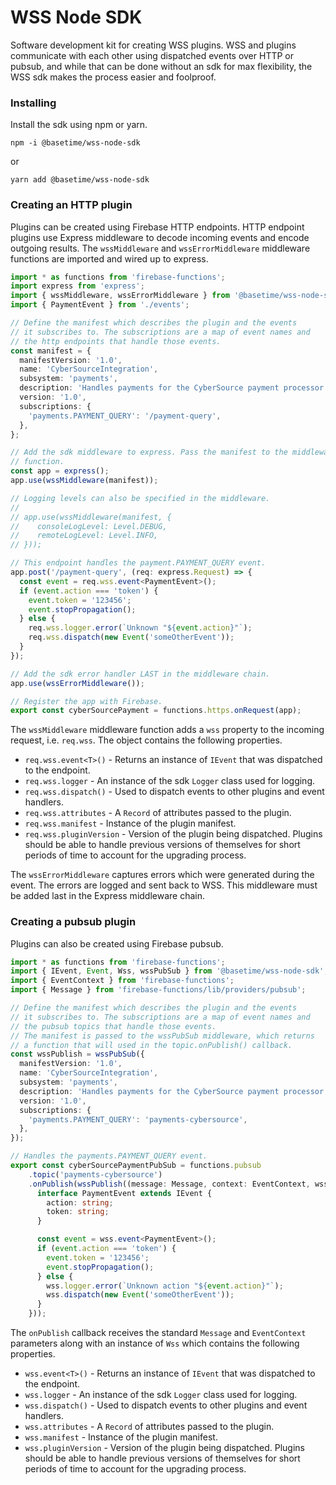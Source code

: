 WSS Node SDK
============
Software development kit for creating WSS plugins. WSS and plugins communicate with each other using dispatched events over HTTP or pubsub, and while that can be done without an sdk for max flexibility, the WSS sdk makes the process easier and foolproof.

### Installing
Install the sdk using npm or yarn.

```
npm -i @basetime/wss-node-sdk
```
or
```
yarn add @basetime/wss-node-sdk
```

### Creating an HTTP plugin
Plugins can be created using Firebase HTTP endpoints. HTTP endpoint plugins use Express middleware to decode incoming events and encode outgoing results. The `wssMiddleware` and `wssErrorMiddleware` middleware functions are imported and wired up to express.

```typescript
import * as functions from 'firebase-functions';
import express from 'express';
import { wssMiddleware, wssErrorMiddleware } from '@basetime/wss-node-sdk';
import { PaymentEvent } from './events';

// Define the manifest which describes the plugin and the events
// it subscribes to. The subscriptions are a map of event names and
// the http endpoints that handle those events.
const manifest = {
  manifestVersion: '1.0',
  name: 'CyberSourceIntegration',
  subsystem: 'payments',
  description: 'Handles payments for the CyberSource payment processor.',
  version: '1.0',
  subscriptions: {
    'payments.PAYMENT_QUERY': '/payment-query',
  },
};

// Add the sdk middleware to express. Pass the manifest to the middleware
// function.
const app = express();
app.use(wssMiddleware(manifest));

// Logging levels can also be specified in the middleware.
//
// app.use(wssMiddleware(manifest, {
//    consoleLogLevel: Level.DEBUG,
//    remoteLogLevel: Level.INFO,
// }));

// This endpoint handles the payment.PAYMENT_QUERY event.
app.post('/payment-query', (req: express.Request) => {
  const event = req.wss.event<PaymentEvent>();
  if (event.action === 'token') {
    event.token = '123456';
    event.stopPropagation();
  } else {
    req.wss.logger.error(`Unknown "${event.action}"`);
    req.wss.dispatch(new Event('someOtherEvent'));
  }
});

// Add the sdk error handler LAST in the middleware chain.
app.use(wssErrorMiddleware());

// Register the app with Firebase.
export const cyberSourcePayment = functions.https.onRequest(app);
```

The `wssMiddleware` middleware function adds a `wss` property to the incoming request, i.e. `req.wss`. The object contains the following properties.

* `req.wss.event<T>()` - Returns an instance of `IEvent` that was dispatched to the endpoint.
* `req.wss.logger` - An instance of the sdk `Logger` class used for logging.
* `req.wss.dispatch()` - Used to dispatch events to other plugins and event handlers.
* `req.wss.attributes` - A `Record` of attributes passed to the plugin.
* `req.wss.manifest` - Instance of the plugin manifest.
* `req.wss.pluginVersion` - Version of the plugin being dispatched. Plugins should be able to handle previous versions of themselves for short periods of time to account for the upgrading process.

The `wssErrorMiddleware` captures errors which were generated during the event. The errors are logged and sent back to WSS. This middleware must be added last in the Express middleware chain.

### Creating a pubsub plugin
Plugins can also be created using Firebase pubsub.

```typescript
import * as functions from 'firebase-functions';
import { IEvent, Event, Wss, wssPubSub } from '@basetime/wss-node-sdk';
import { EventContext } from 'firebase-functions';
import { Message } from 'firebase-functions/lib/providers/pubsub';

// Define the manifest which describes the plugin and the events
// it subscribes to. The subscriptions are a map of event names and
// the pubsub topics that handle those events.
// The manifest is passed to the wssPubSub middleware, which returns
// a function that will used in the topic.onPublish() callback.
const wssPublish = wssPubSub({
  manifestVersion: '1.0',
  name: 'CyberSourceIntegration',
  subsystem: 'payments',
  description: 'Handles payments for the CyberSource payment processor.',
  version: '1.0',
  subscriptions: {
    'payments.PAYMENT_QUERY': 'payments-cybersource',
  },
});

// Handles the payments.PAYMENT_QUERY event.
export const cyberSourcePaymentPubSub = functions.pubsub
    .topic('payments-cybersource')
    .onPublish(wssPublish((message: Message, context: EventContext, wss: Wss) => {
      interface PaymentEvent extends IEvent {
        action: string;
        token: string;
      }

      const event = wss.event<PaymentEvent>();
      if (event.action === 'token') {
        event.token = '123456';
        event.stopPropagation();
      } else {
        wss.logger.error(`Unknown action "${event.action}"`);
        wss.dispatch(new Event('someOtherEvent'));
      }
    }));
```
The `onPublish` callback receives the standard `Message` and `EventContext` parameters along with an instance of `Wss` which contains the following properties.

* `wss.event<T>()` - Returns an instance of `IEvent` that was dispatched to the endpoint.
* `wss.logger` - An instance of the sdk `Logger` class used for logging.
* `wss.dispatch()` - Used to dispatch events to other plugins and event handlers.
* `wss.attributes` - A `Record` of attributes passed to the plugin.
* `wss.manifest` - Instance of the plugin manifest.
* `wss.pluginVersion` - Version of the plugin being dispatched. Plugins should be able to handle previous versions of themselves for short periods of time to account for the upgrading process.
